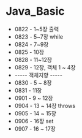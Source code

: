 # Java_Basic

+ 0822 - 1~5장 출력
+ 0823 - 5~7장 while
+ 0824 - 7~9장
+ 0825 - 10장
+ 0828 - 11~12장
+ 0829 - 12장, 객체 1 ~ 4장
+ ----- 객체지향 -----
+ 0830 - 5 ~ 8장
+ 0831 - 11장
+ 0901 - 9 ~ 12장
+ 0904 - 13 ~ 14장 throws
+ 0905 - 14 ~ 15장
+ 0906 - 16장 set
+ 0907 - 16 ~ 17장
